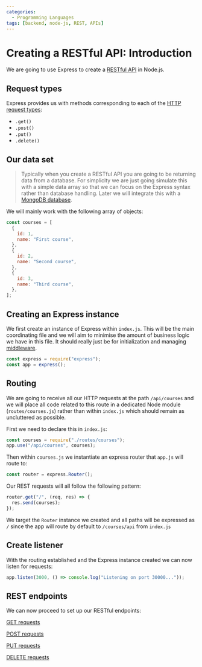 ```yaml
---
categories:
  - Programming Languages
tags: [backend, node-js, REST, APIs]
---
```


# Creating a RESTful API: Introduction

We are going to use Express to create a [RESTful API](/Databases/RESTful_APIs.md) in Node.js.

## Request types

Express provides us with methods corresponding to each of the [HTTP request types](/Databases/HTTP_request_types.md):

- `.get()`
- `.post()`
- `.put()`
- `.delete()`

## Our data set

> Typically when you create a RESTful API you are going to be returning data from a database. For simplicity we are just going simulate this with a simple data array so that we can focus on the Express syntax rather than database handling. Later we will integrate this with a [MongoDB database](/Programming_Languages/NodeJS/REST_APIs/05_%20Integrating_the_database.md).

We will mainly work with the following array of objects:

```js
const courses = [
  {
    id: 1,
    name: "First course",
  },
  {
    id: 2,
    name: "Second course",
  },
  {
    id: 3,
    name: "Third course",
  },
];
```

## Creating an Express instance

We first create an instance of Express within `index.js`. This will be the main coordinating file and we will aim to minimise the amount of business logic we have in this file. It should really just be for initialization and managing [middleware](/Programming_Languages/NodeJS/Architecture/Middleware.md).

```js
const express = require("express");
const app = express();
```

## Routing

We are going to receive all our HTTP requests at the path `/api/courses` and we will place all code related to this route in a dedicated Node module (`routes/courses.js`) rather than within `index.js` which should remain as uncluttered as possible.

First we need to declare this in `index.js`:

```js
const courses = require("./routes/courses");
app.use("/api/courses", courses);
```

Then within `courses.js` we instantiate an express router that `app.js` will route to:

```js
const router = express.Router();
```

Our REST requests will all follow the following pattern:

```js
router.get("/", (req, res) => {
  res.send(courses);
});
```

We target the `Router` instance we created and all paths will be expressed as `/` since the app will route by default to `/courses/api` from `index.js`

## Create listener

With the routing established and the Express instance created we can now listen for requests:

```js
app.listen(3000, () => console.log("Listening on port 30000..."));
```

## REST endpoints

We can now proceed to set up our RESTful endpoints:

[GET requests](/Programming_Languages/NodeJS/REST_APIs/1_GET.md)

[POST requests](/Programming_Languages/NodeJS/REST_APIs/2_POST.md)

[PUT requests](/Programming_Languages/NodeJS/REST_APIs/3_PUT.md)

[DELETE requests](/Programming_Languages/NodeJS/REST_APIs/4_DELETE.md)
